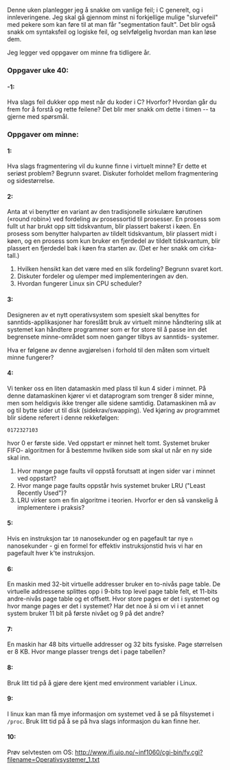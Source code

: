 

Denne uken planlegger jeg å snakke om vanlige feil; i C generelt, og i innleveringene. Jeg skal gå gjennom minst ni forkjellige mulige "slurvefeil" med pekere som kan føre til at man får "segmentation fault".  Det blir også snakk om syntaksfeil og logiske feil, og selvfølgelig hvordan man kan løse dem.

Jeg legger ved oppgaver om minne fra tidligere år.



### Oppgaver uke 40:


#### -1:

Hva slags feil dukker opp mest når du koder i C? Hvorfor? Hvordan går du frem for å forstå og rette feilene? Det blir mer snakk om dette i timen -- ta gjerne med spørsmål.


### Oppgaver om minne:

#### 1:

Hva slags fragmentering vil du kunne finne i virtuelt minne? Er dette et
seriøst problem? Begrunn svaret. Diskuter forholdet mellom fragmentering og
sidestørrelse.


#### 2:

Anta at vi benytter en variant av den tradisjonelle sirkulære kørutinen («round
robin») ved fordeling av prosessortid til prosesser. En prosess som fullt ut har
brukt opp sitt tidskvantum, blir plassert bakerst i køen. En prosess som
benytter halvparten av tildelt tidskvantum, blir plassert midt i køen, og en
prosess som kun bruker en fjerdedel av tildelt tidskvantum, blir plassert en
fjerdedel bak i køen fra starten av. (Det er her snakk om cirka-tall.)

1. Hvilken hensikt kan det være med en slik fordeling? Begrunn svaret
   kort.
2. Diskuter fordeler og ulemper med implementeringen av den.
3. Hvordan fungerer Linux sin CPU scheduler?


#### 3:

Designeren av et nytt operativsystem som spesielt skal benyttes for
sanntids-applikasjoner har foreslått bruk av virtuelt minne håndtering
slik at systemet kan håndtere programmer som er for store til å passe
inn det begrensete minne-området som noen ganger tilbys av sanntids-
systemer.

Hva er følgene av denne avgjørelsen i forhold til den måten som 
virtuelt minne fungerer?


#### 4:

Vi tenker oss en liten datamaskin med plass til kun 4 sider i minnet.
På denne datamaskinen kjører vi et dataprogram som trenger 8 sider
minne, men som heldigvis ikke trenger alle sidene samtidig.
Datamaskinen må av og til bytte sider ut til disk
(sidekrav/swapping). Ved kjøring av programmet blir sidene referert i
denne rekkefølgen:

    0172327103

hvor 0 er første side. Ved oppstart er minnet helt tomt. Systemet bruker FIFO-
algoritmen for å bestemme hvilken side som skal ut når en ny side skal inn.

1. Hvor mange page faults vil oppstå forutsatt at ingen sider var
   i minnet ved oppstart?
2. Hvor mange page faults oppstår hvis systemet bruker LRU ("Least
   Recently Used")?
3. LRU virker som en fin algoritme i teorien. Hvorfor er den så
   vanskelig å implementere i praksis?


#### 5:

Hvis en instruksjon tar `10` nanosekunder og en pagefault tar nye
`n` nanosekunder - gi en formel for effektiv instruksjonstid hvis vi
har en pagefault hver k'te instruksjon.


#### 6:

En maskin med 32-bit virtuelle addresser bruker en to-nivås page
table. De virtuelle addressene splittes opp i 9-bits top level page
table felt, et 11-bits andre-nivås page table og et offsett. Hvor
store pages er det i systemet og hvor mange pages er det i systemet?
Har det noe å si om vi i et annet system bruker 11 bit på første
nivået og 9 på det andre?


#### 7:

En maskin har 48 bits virtuelle addresser og 32 bits
fysiske. Page størrelsen er 8 KB. Hvor mange plasser trengs det i page
tabellen?


#### 8:

Bruk litt tid på å gjøre dere kjent med environment variabler i Linux.


#### 9:

I linux kan man få mye informasjon om systemet ved å se på filsystemet i `/proc`.
Bruk litt tid på å se på hva slags informasjon du kan finne her.


#### 10:

Prøv selvtesten om OS: 
http://www.ifi.uio.no/~inf1060/cgi-bin/fv.cgi?filename=Operativsystemer_1.txt




